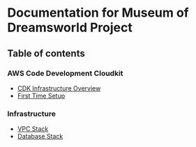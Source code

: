 # Documentation for Museum of Dreamsworld Project

## Table of contents

### AWS Code Development Cloudkit

- [CDK Infrastructure Overview](./aws/cdk/overview.md)
- [First Time Setup](./aws/cdk/first-time-setup.md)

### Infrastructure

- [VPC Stack](./aws/cdk/infrastructure/vpc.md)
- [Database Stack](./aws/cdk/infrastructure/database.md)
